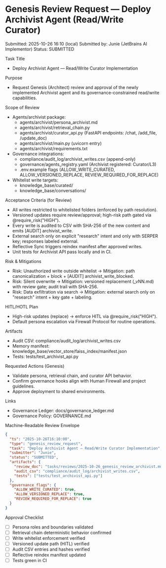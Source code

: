 # Genesis Review Request — Deploy Archivist Agent (Read/Write Curator)

Submitted: 2025-10-26 16:10 (local)
Submitted by: Junie (JetBrains AI Implementor)
Status: SUBMITTED

Task Title
- Deploy Archivist Agent — Read/Write Curator Implementation

Purpose
- Request Genesis (Architect) review and approval of the newly implemented Archivist agent and its governance-constrained read/write capabilities.

Scope of Review
- Agents/archivist package:
  - agents/archivist/persona_archivist.md
  - agents/archivist/retrieval_chain.py
  - agents/archivist/curator_api.py (FastAPI endpoints: /chat, /add_file, /update_doc)
  - agents/archivist/main.py (uvicorn entry)
  - agents/archivist/requirements.txt
- Governance integrations:
  - compliance/audit_log/archivist_writes.csv (append-only)
  - governance/agents_registry.yaml (Archivist registered: Curator/L3)
  - .env.example flags (ALLOW_WRITE_CURATED, ALLOW_VERSIONED_REPLACE, REVIEW_REQUIRED_FOR_REPLACE)
- Whitelist write targets:
  - knowledge_base/curated/
  - knowledge_base/conversations/

Acceptance Criteria (for Review)
- All writes restricted to whitelisted folders (enforced by path resolution).
- Versioned updates require review/approval; high-risk path gated via @require_risk("HIGH").
- Every write is audited to CSV with SHA-256 of the new content and emits [AUDIT] archivist_write.
- External search only on explicit "research" intent and only with SERPER key; responses labeled external.
- Reflective Sync triggers reindex manifest after approved writes.
- Unit tests for Archivist API pass locally and in CI.

Risk & Mitigations
- Risk: Unauthorized write outside whitelist → Mitigation: path canonicalization + block + [AUDIT] archivist_write_blocked.
- Risk: Silent overwrite → Mitigation: versioned replacement (_vNN.md) with review gate; audit trail with SHA-256.
- Risk: Data exfiltration via search → Mitigation: external search only on "research" intent + key gate + labeling.

HITL/HOTL Plan
- High-risk updates (replace) → enforce HITL via @require_risk("HIGH").
- Default persona escalation via Firewall Protocol for routine operations.

Artifacts
- Audit CSV: compliance/audit_log/archivist_writes.csv
- Memory manifest: knowledge_base/vector_store/faiss_index/manifest.json
- Tests: tests/test_archivist_api.py

Requested Actions (Genesis)
- Validate persona, retrieval chain, and curator API behavior.
- Confirm governance hooks align with Human Firewall and project guidelines.
- Approve deployment to shared environments.

Links
- Governance Ledger: docs/governance_ledger.md
- Governance Policy: GOVERNANCE.md

Machine-Readable Review Envelope
```json
{
  "ts": "2025-10-26T16:10:00",
  "type": "genesis_review_request",
  "task": "Deploy Archivist Agent — Read/Write Curator Implementation",
  "submitter": "Junie",
  "status": "SUBMITTED",
  "artifacts": {
    "review_doc": "tasks/reviews/2025-10-26_genesis_review_archivist.md",
    "audit_csv": "compliance/audit_log/archivist_writes.csv",
    "tests": ["tests/test_archivist_api.py"]
  },
  "governance_flags": {
    "ALLOW_WRITE_CURATED": true,
    "ALLOW_VERSIONED_REPLACE": true,
    "REVIEW_REQUIRED_FOR_REPLACE": true
  }
}
```

Approval Checklist
- [ ] Persona roles and boundaries validated
- [ ] Retrieval chain deterministic behavior confirmed
- [ ] Write whitelist enforcement verified
- [ ] Versioned update path (HITL) verified
- [ ] Audit CSV entries and hashes verified
- [ ] Reflective reindex manifest updated
- [ ] Tests green in CI
